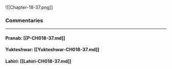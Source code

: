 ![[Chapter-18-37.png]]

### Commentaries

---

#### Pranab: [[P-CH018-37.md]]

#### Yukteshwar: [[Yukteshwar-CH018-37.md]]

#### Lahiri: [[Lahiri-CH018-37.md]]
